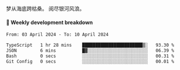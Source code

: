 梦从海底跨枯桑。
阅尽银河风浪。


#### 📝 Weekly development breakdown

<!--START_SECTION:waka-->

```txt
From: 03 April 2024 - To: 10 April 2024

TypeScript   1 hr 28 mins    ███████████████████████▒░   93.30 %
JSON         6 mins          █▓░░░░░░░░░░░░░░░░░░░░░░░   06.39 %
Bash         0 secs          ░░░░░░░░░░░░░░░░░░░░░░░░░   00.31 %
Git Config   0 secs          ░░░░░░░░░░░░░░░░░░░░░░░░░   00.01 %
```

<!--END_SECTION:waka-->



